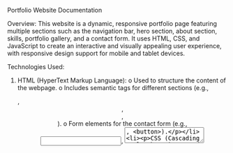 Portfolio Website Documentation 

Overview: 
This website is a dynamic, responsive portfolio page featuring multiple sections such as the navigation bar, hero section, about section, skills, portfolio gallery, and a contact form. It uses HTML, CSS, and JavaScript to create an interactive and visually appealing user experience, with responsive design support for mobile and tablet devices. 

Technologies Used: 
1. HTML (HyperText Markup Language): 
  o Used to structure the content of the webpage. 
  o Includes semantic tags for different sections (e.g., <nav>, <header>, <section>, <footer>). 
  o Form elements for the contact form (e.g., <input>, <textarea>, <button>). 

3. CSS (Cascading Style Sheets): 
  o Used for styling the layout, including colors, typography, spacing, and positioning. 
  o Flexbox and Grid Layout for responsive design and proper element positioning. 
  o Media queries for adapting the layout to different screen sizes. 
  o Custom animations like the sticky navbar effect and scroll-triggered reveals. 

4. JavaScript: 
  o Handles interactivity on the page, including the sticky navigation bar, hamburger menu, form validation, and scroll animations. 
  o Uses the IntersectionObserver API for implementing scroll reveal animations, which enhances performance by observing visibility without constant event listeners. 

5. Responsive Design: 
  o Mobile-first approach with the use of media queries to ensure the website adapts to various screen sizes, from desktop to mobile (e.g., changing the navbar layout, resizing text, adjusting grid structure). 
  o The navigation menu is hidden on mobile devices and toggled via a hamburger menu. 

Key Features and Functionalities: 
1. Sticky Navigation Bar: 
  o The navbar becomes sticky at the top of the page when the user scrolls down, providing quick access to the site’s main sections. 
  o A smooth transition effect is applied when the navbar changes position. 

2. Hamburger Menu: 
  o The navigation bar transforms into a collapsible hamburger menu on smaller screens. 
  o Clicking the hamburger icon toggles the visibility of the menu. 

3. Contact Form Validation: 
  o The contact form ensures that all fields (name, email, and message) are filled before submission. 
  o If the fields are valid, an alert with the submitted information is displayed, and the form is reset. 
  o Email validation ensures the email address is in the correct format. 

4. Scroll Reveal Animations: 
  o Elements with the .reveal class are revealed with a fade-in effect when they come into view while scrolling. 
  o Uses the IntersectionObserver API for improved performance by watching visibility without constantly checking on scroll. 

5. Responsive Layouts: 
  o The layout adjusts based on screen size, ensuring a smooth experience across desktops, tablets, and smartphones. 
  o Key sections (about, skills, portfolio) adapt their design and spacing for optimal readability on mobile devices. 


Technologies and Tools: 
1. Browser Compatibility: 
  o The website is compatible with major modern browsers (Chrome, Firefox, Safari, Edge). 
  o Fall-back mechanisms are implemented for unsupported features like IntersectionObserver. 

2. Performance Optimization: 
  o The scroll event handling is optimized using throttling techniques to prevent excessive resource use when scrolling. 
  o Lightweight JavaScript for essential interactions, improving page load times. 

3. Accessibility: 
  o The website includes basic accessibility features such as focus management on the hamburger menu for keyboard users. 
  o Proper use of HTML semantic tags aids in screen reader compatibility. 

4. Development Tools: 
  o Code Editor: Visual Studio Code (VS Code) 
  o Version Control: Git and GitHub for source code management. 
  o Testing: Browser testing with responsive mode in developer tools to ensure crossdevice compatibility.
